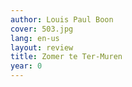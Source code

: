 ```yaml
---
author: Louis Paul Boon
cover: 503.jpg
lang: en-us
layout: review
title: Zomer te Ter-Muren
year: 0
---
```

